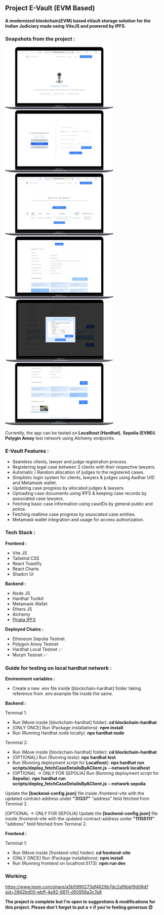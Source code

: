 <h2>Project E-Vault (EVM Based)</h2>

<h4><b>A modernized blockchain(EVM) based eVault storage solution for the Indian Judiciary made using ViteJS and powered by IPFS.</b></h4>

<h3><b>Snapshots from the project :</b></h3>

<img src="./project-assets/sc_home.png" width="350" class="image-align-left">
<img src="./project-assets/sc_registration.png" width="350">

<br>

<img src="./project-assets/sc_case_search.png" width="350">
<img src="./project-assets/sc_case_details.png" width="350">

<br>

<img src="./project-assets/sc_upload_case_document.png" width="350">
<img src="./project-assets/sc_case_document.png" width="350">

Currently, the app can be tested on <b>Localhost (Hardhat)</b>, <b>Sepolia (EVM)</b>& <b>Polygin Amoy</b> test network using Alchemy endpoints.

<h3><b>E-Vault Features :</b></h3>

<ul>
    <li>Seamless clients, lawyer and judge registration process.</li>
    <li>Registering legal case between 2 clients with their respective lawyers.</li>
    <li>Automatic / Random allocation of judges to the registered cases.</li>
    <li>Simplistic login system for clients, lawyers & judges using Aadhar UID and Metamask wallet.</li>
    <li>Updating case progress by allocated judges & lawyers.</li>
    <li>Uploading case documents using IPFS & keeping case records by associated case lawyers.</li>
    <li>Fetching basic case information using caseIDs by general public and police.</li>
    <li>Fetching realtime case progress by associated case entities.</li>
    <li>Metamask wallet integration and usage for access authorization.</li>
</ul>

<h3><b>Tech Stack :</b></h3>

<b>Frontend :</b>

<ul>
    <li>Vite JS</li>
    <li>Tailwind CSS</li>
    <li>React Toastify</li>
    <li>React Charts</li>
    <li>Shadcn UI</li>
</ul>

<b>Backend :</b>

<ul>
    <li>Node JS</li>
    <li>Hardhat Toolkit</li>
    <li>Metamask Wallet</li>
    <li>Ethers JS</li>
    <li>Alchemy</li>
    <li><a href="https://www.pinata.cloud/">Pinata IPFS</a></li>
</ul>

<b>Deployed Chains :</b>

<ul>
    <li>Ethereum Sepolia Testnet</li>
    <li>Polygon Amoy Testnet</li>
    <li>Hardhat Local Testnet ✅</li>
    <li>Morph Testnet ✅ </li>
</ul>

<h3><b>Guide for testing on local hardhat network :</b></h3>

<b>Environment variables :</b>

<ul>
    <li>Create a new .env file inside [blockchain-hardhat] folder taking reference from .env.example file inside the same.</li>
</ul>

<b>Backend :</b>

Terminal 1:

<ul>
    <li>Run (Move inside [blockchain-hardhat] folder): <b>cd blockchain-hardhat</b></li>
    <li>[ONLY ONCE] Run (Package installations): <b>npm install</b></li>
    <li>Run (Running Hardhat node locally): <b>npx hardhat node</b></li>
</ul>

Terminal 2:

<ul>
    <li>Run (Move inside [blockchain-hardhat] folder): <b>cd blockchain-hardhat</b></li>
    <li>[OPTIONAL] Run (Running tests): <b>npx hardhat test</b></li>
    <li>Run (Running deployment script for <b>Localhost</b>): <b>npx hardhat run scripts/deploy_fetchCaseDetailsByAClient.js --network localhost</b></li>
    <li>[OPTIONAL -> ONLY FOR SEPOLIA] Run (Running deployment script for <b>Sepolia</b>): <b>npx hardhat run scripts/deploy_fetchCaseDetailsByAClient.js --network sepolia</b></li>
</ul>

Update the <b>[backend-config.json]</b> file inside /frontend-vite with the updated contract-address under <b>"31337"</b> "address" feild fetched from Terminal 2.

[OPTIONAL -> ONLY FOR SEPOLIA] Update the <b>[backend-config.json]</b> file inside /frontend-vite with the updated contract-address under <b>"11155111"</b> "address" feild fetched from Terminal 2.

<b>Frontend :</b>

Terminal 1:

<ul>
    <li>Run (Move inside [frontend-vite] folder): <b>cd frontend-vite</b></li>
    <li>[ONLY ONCE] Run (Package installations): <b>npm install</b></li>
    <li>Run (Running frontend on localhost:5173): <b>npm run dev</b></li>
</ul>

<h3><b>Working:</b></h3>

https://www.loom.com/share/a5b5990273df4629b7dc2af6bbf9d08d?sid=3962bd00-ebff-4a92-9811-d50956a3c7e8

<b>The project is complete but I'm open to suggestions & modifications for this project. Please don't forget to put a ⭐ if you're feeling generous 😊</b>
